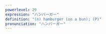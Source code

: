 ```yaml
---
powerlevel: 29
expression: "ハンバーガー"
definition: "(n) hamburger (on a bun); (P)"
pronunciation: "ハンバーガー"
---
```

